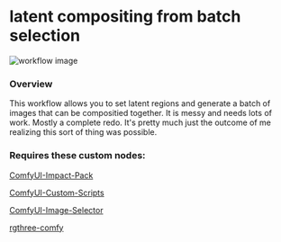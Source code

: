 # latent compositing from batch selection

![workflow image](https://github.com/cathodeDreams/ComfyUI-Workflows/blob/main/testing/latent%20compositing%20from%20batch%20selection/workflow(10).png)

### Overview

This workflow allows you to set latent regions and generate a batch of images that can be compositied together. It is messy and needs lots of work. Mostly a complete redo. It's pretty much just the outcome of me realizing this sort of thing was possible.

### Requires these custom nodes:

[ComfyUI-Impact-Pack](https://github.com/ltdrdata/ComfyUI-Impact-Pack)

[ComfyUI-Custom-Scripts](https://github.com/pythongosssss/ComfyUI-Custom-Scripts)

[ComfyUI-Image-Selector](https://github.com/SLAPaper/ComfyUI-Image-Selector)

[rgthree-comfy](https://github.com/rgthree/rgthree-comfy)